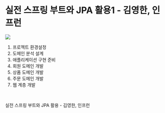 # 실전 스프링 부트와 JPA 활용1 - 김영한, 인프런
![](https://cdn.inflearn.com/public/courses/324119/course_cover/07c45106-3cfa-4dd6-93ed-a6449591831c/%E1%84%80%E1%85%B3%E1%84%85%E1%85%AE%E1%86%B8%205%20%E1%84%87%E1%85%A9%E1%86%A8%E1%84%89%E1%85%A1%204.png)

1. 프로젝트 환경설정
2. 도메인 분석 설계
3. 애플리케이션 구현 준비
4. 회원 도메인 개발
5. 상품 도메인 개발
6. 주문 도메인 개발
7. 웹 계층 개발
<br>

>
실전 스프링 부트와 JPA 활용 - 김영한, 인프런

